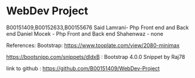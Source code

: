 # WebDev Project
 B00151409,B00152633,B00155676
Said Lamrani- Php Front end and Back end
Daniel Mocek - Php Front and Back end 
Shahenwaz - none

References:
Bootstrap:
https://www.tooplate.com/view/2080-minimax

https://bootsnipp.com/snippets/dldxB : Bootstrap 4.0.0 Snippet by Raj78

link to github : https://github.com/B00151409/WebDev-Project